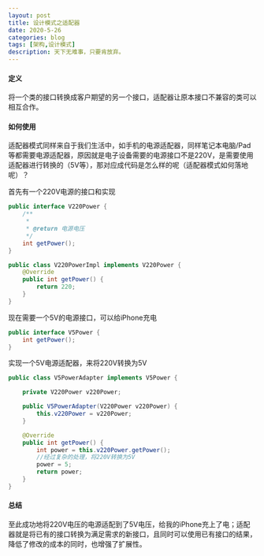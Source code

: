 ```yaml
---
layout: post
title: 设计模式之适配器
date: 2020-5-26
categories: blog
tags: [架构,设计模式]
description: 天下无难事，只要肯放弃。
---
```


#### 定义

将一个类的接口转换成客户期望的另一个接口，适配器让原本接口不兼容的类可以相互合作。

#### 如何使用

适配器模式同样来自于我们生活中，如手机的电源适配器，同样笔记本电脑/Pad等都需要电源适配器，原因就是电子设备需要的电源接口不是220V，是需要使用适配器进行转换的（5V等），那对应成代码是怎么样的呢（适配器模式如何落地呢）？

首先有一个220V电源的接口和实现

```java
public interface V220Power {
    /**
     * 
     * @return 电源电压
     */
    int getPower();
}
```

```java
public class V220PowerImpl implements V220Power {
    @Override
    public int getPower() {
        return 220;
    }
}
```

现在需要一个5V的电源接口，可以给iPhone充电

```java
public interface V5Power {
    int getPower();
}
```

实现一个5V电源适配器，来将220V转换为5V

```java
public class V5PowerAdapter implements V5Power {

    private V220Power v220Power;

    public V5PowerAdapter(V220Power v220Power) {
        this.v220Power = v220Power;
    }

    @Override
    public int getPower() {
        int power = this.v220Power.getPower();
        //经过复杂的处理，将220V转换为5V
        power = 5;
        return power;
    }
}
```

#### 总结
至此成功地将220V电压的电源适配到了5V电压，给我的iPhone充上了电；适配器就是将已有的接口转换为满足需求的新接口，且同时可以使用已有接口的结果，降低了修改的成本的同时，也增强了扩展性。